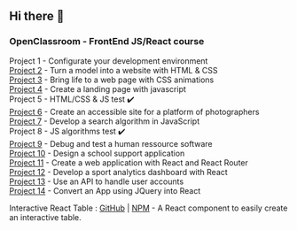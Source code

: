 ## Hi there 👋

### OpenClassroom - FrontEnd JS/React course

Project 1 - Configurate your development environment  
[Project 2](https://github.com/RmiMekaa/RemiRoeland_2_30-04-2021) - Turn a model into a website with HTML & CSS    
[Project 3](https://github.com/RmiMekaa/RemiRoeland_3_15-05-2021) - Bring life to a web page with CSS animations    
[Project 4](https://github.com/RmiMekaa/RemiRoeland_4_26-05-2021) - Create a landing page with javascript    
Project 5 - HTML/CSS & JS test ✔️  
[Project 6](https://github.com/RmiMekaa/RemiRoeland_6_23-06-2021) - Create an accessible site for a platform of photographers    
[Project 7](https://github.com/RmiMekaa/RemiRoeland_7_17-08-2021) - Develop a search algorithm in JavaScript    
Project 8 - JS algorithms test ✔️   
[Project 9](https://github.com/RmiMekaa/RemiRoeland_9_22-09-2021) - Debug and test a human ressource software  
[Project 10](https://github.com/RmiMekaa/RemiRoeland_10_18-09-2021) - Design a school support application    
[Project 11](https://github.com/RmiMekaa/RemiRoeland_11_29-10-2021) - Create a web application with React and React Router  
[Project 12](https://github.com/RmiMekaa/RemiRoeland_12_25-11-2021) - Develop a sport analytics dashboard with React  
[Project 13](https://github.com/RmiMekaa/RemiRoeland_13_12-01-2021) - Use an API to handle user accounts  
[Project 14](https://github.com/RmiMekaa/RemiRoeland_14_22-02-2022) - Convert an App using JQuery into React  

Interactive React Table : [GitHub](https://github.com/RmiMekaa/React-Table) | [NPM](https://www.npmjs.com/package/interactive-react-table) - A React component to easily create an interactive table.

